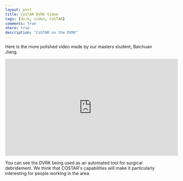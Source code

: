 ```yaml
---
layout: post
title: CoSTAR DVRK Video
tags: [dvrk, video, CoSTAR]
comments: true
share: true
description: "CoSTAR on the DVRK"
---
```


Here is the more polished video made by our masters student, Baichuan Jiang.

<iframe width="560" height="315" src="https://www.youtube.com/embed/RqQNLZuuRUE" frameborder="0" allowfullscreen></iframe>

You can see the DVRK being used as an automated tool for surgical debridement. We think that COSTAR's capabilities will make it particularly interesting for people working in the area.

